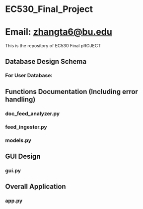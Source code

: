 # EC530_Final_Project

# Email: zhangta6@bu.edu

This is the repository of EC530 Final pROJECT

## Database Design Schema

### For User Database:


## Functions Documentation (Including error handling)

### doc_feed_analyzer.py

### feed_ingester.py

### models.py

## GUI Design

### gui.py

## Overall Application

### app.py
